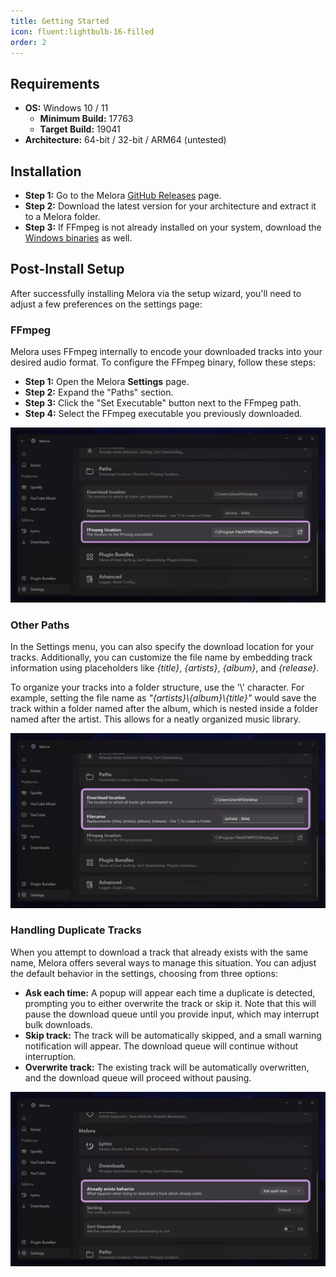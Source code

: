 ```yaml
---
title: Getting Started
icon: fluent:lightbulb-16-filled
order: 2
---
```


## Requirements
- **OS:** Windows 10 / 11
  - **Minimum Build:** 17763
  - **Target Build:** 19041
- **Architecture:** 64-bit / 32-bit / ARM64 (untested)


## Installation
- **Step 1:** Go to the Melora [GitHub Releases](https://github.com/IcySnex/Melora/releases) page.
- **Step 2:** Download the latest version for your architecture and extract it to a Melora folder.
- **Step 3:** If FFmpeg is not already installed on your system, download the [Windows binaries](https://github.com/System233/ffmpeg-msvc-prebuilt/releases/latest) as well.


## Post-Install Setup
After successfully installing Melora via the setup wizard, you'll need to adjust a few preferences on the settings page:

### FFmpeg
Melora uses FFmpeg internally to encode your downloaded tracks into your desired audio format. To configure the FFmpeg binary, follow these steps:
- **Step 1:** Open the Melora **Settings** page.
- **Step 2:** Expand the "Paths" section.
- **Step 3:** Click the "Set Executable" button next to the FFmpeg path.
- **Step 4:** Select the FFmpeg executable you previously downloaded.

![](/guide/getting-started-ffmpeg.webp)

### Other Paths
In the Settings menu, you can also specify the download location for your tracks. Additionally, you can customize the file name by embedding track information using placeholders like *{title}*, *{artists}*, *{album}*, and *{release}*.

To organize your tracks into a folder structure, use the '\\' character. For example, setting the file name as *"{artists}\\{album}\\{title}"* would save the track within a folder named after the album, which is nested inside a folder named after the artist. This allows for a neatly organized music library.

![](/guide/getting-started-otherpaths.webp)


### Handling Duplicate Tracks
When you attempt to download a track that already exists with the same name, Melora offers several ways to manage this situation. You can adjust the default behavior in the settings, choosing from three options:
- **Ask each time:** A popup will appear each time a duplicate is detected, prompting you to either overwrite the track or skip it. Note that this will pause the download queue until you provide input, which may interrupt bulk downloads.
- **Skip track:** The track will be automatically skipped, and a small warning notification will appear. The download queue will continue without interruption.
- **Overwrite track:** The existing track will be automatically overwritten, and the download queue will proceed without pausing.

![](/guide/getting-started-alreadyexists.webp)
